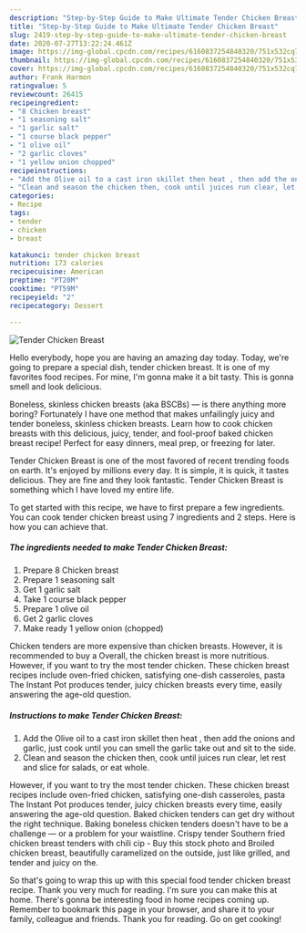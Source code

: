 ```yaml
---
description: "Step-by-Step Guide to Make Ultimate Tender Chicken Breast"
title: "Step-by-Step Guide to Make Ultimate Tender Chicken Breast"
slug: 2419-step-by-step-guide-to-make-ultimate-tender-chicken-breast
date: 2020-07-27T13:22:24.461Z
image: https://img-global.cpcdn.com/recipes/6160837254840320/751x532cq70/tender-chicken-breast-recipe-main-photo.jpg
thumbnail: https://img-global.cpcdn.com/recipes/6160837254840320/751x532cq70/tender-chicken-breast-recipe-main-photo.jpg
cover: https://img-global.cpcdn.com/recipes/6160837254840320/751x532cq70/tender-chicken-breast-recipe-main-photo.jpg
author: Frank Harmon
ratingvalue: 5
reviewcount: 26415
recipeingredient:
- "8 Chicken breast"
- "1 seasoning salt"
- "1 garlic salt"
- "1 course black pepper"
- "1 olive oil"
- "2 garlic cloves"
- "1 yellow onion chopped"
recipeinstructions:
- "Add the Olive oil to a cast iron skillet then heat , then add the onions and garlic, just cook until you can smell the garlic take out and sit to the side."
- "Clean and season the chicken then, cook until juices run clear, let rest and slice for salads, or eat whole."
categories:
- Recipe
tags:
- tender
- chicken
- breast

katakunci: tender chicken breast 
nutrition: 173 calories
recipecuisine: American
preptime: "PT20M"
cooktime: "PT59M"
recipeyield: "2"
recipecategory: Dessert

---
```



![Tender Chicken Breast](https://img-global.cpcdn.com/recipes/6160837254840320/751x532cq70/tender-chicken-breast-recipe-main-photo.jpg)

Hello everybody, hope you are having an amazing day today. Today, we're going to prepare a special dish, tender chicken breast. It is one of my favorites food recipes. For mine, I'm gonna make it a bit tasty. This is gonna smell and look delicious.

Boneless, skinless chicken breasts (aka BSCBs) — is there anything more boring? Fortunately I have one method that makes unfailingly juicy and tender boneless, skinless chicken breasts. Learn how to cook chicken breasts with this delicious, juicy, tender, and fool-proof baked chicken breast recipe! Perfect for easy dinners, meal prep, or freezing for later.

Tender Chicken Breast is one of the most favored of recent trending foods on earth. It's enjoyed by millions every day. It is simple, it is quick, it tastes delicious. They are fine and they look fantastic. Tender Chicken Breast is something which I have loved my entire life.


To get started with this recipe, we have to first prepare a few ingredients. You can cook tender chicken breast using 7 ingredients and 2 steps. Here is how you can achieve that.

<!--inarticleads1-->

##### The ingredients needed to make Tender Chicken Breast:

1. Prepare 8 Chicken breast
1. Prepare 1 seasoning salt
1. Get 1 garlic salt
1. Take 1 course black pepper
1. Prepare 1 olive oil
1. Get 2 garlic cloves
1. Make ready 1 yellow onion (chopped)


Chicken tenders are more expensive than chicken breasts. However, it is recommended to buy a Overall, the chicken breast is more nutritious. However, if you want to try the most tender chicken. These chicken breast recipes include oven-fried chicken, satisfying one-dish casseroles, pasta The Instant Pot produces tender, juicy chicken breasts every time, easily answering the age-old question. 

<!--inarticleads2-->

##### Instructions to make Tender Chicken Breast:

1. Add the Olive oil to a cast iron skillet then heat , then add the onions and garlic, just cook until you can smell the garlic take out and sit to the side.
1. Clean and season the chicken then, cook until juices run clear, let rest and slice for salads, or eat whole.


However, if you want to try the most tender chicken. These chicken breast recipes include oven-fried chicken, satisfying one-dish casseroles, pasta The Instant Pot produces tender, juicy chicken breasts every time, easily answering the age-old question. Baked chicken tenders can get dry without the right technique. Baking boneless chicken tenders doesn&#39;t have to be a challenge — or a problem for your waistline. Crispy tender Southern fried chicken breast tenders with chili cip - Buy this stock photo and Broiled chicken breast, beautifully caramelized on the outside, just like grilled, and tender and juicy on the. 

So that's going to wrap this up with this special food tender chicken breast recipe. Thank you very much for reading. I'm sure you can make this at home. There's gonna be interesting food in home recipes coming up. Remember to bookmark this page in your browser, and share it to your family, colleague and friends. Thank you for reading. Go on get cooking!
